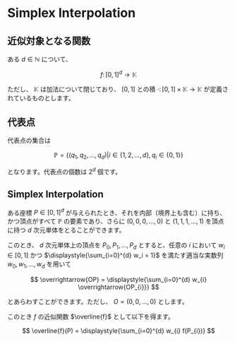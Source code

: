 # Simplex Interpolation

## 近似対象となる関数

ある $d \in \mathbb{N}$ について、

$$
f \colon [0,1]^d \rightarrow \mathbb{K}
$$

ただし、 $\mathbb{K}$ は加法について閉じており、 $[0,1]$ との積 $\cdot \colon [0,1] \times \mathbb{K} \rightarrow \mathbb{K}$ が定義されているものとします。

## 代表点

代表点の集合は

$$
\mathbb{P} = \lbrace (q_{1}, q_{2}, \dots, q_{d}) | i \in \lbrace 1, 2, \dots, d\rbrace, q_{i} \in \lbrace 0, 1\rbrace \rbrace
$$

となります。代表点の個数は $2^{d}$ 個です。

## Simplex Interpolation

ある座標 $P \in [0,1]^{d}$ が与えられたとき、それを内部（境界上も含む）に持ち、かつ頂点がすべて $\mathbb{P}$ の要素であり、さらに $(0, 0, 0, \dots, 0)$ と $(1, 1, 1, \dots, 1)$ を頂点に持つ $d$ 次元単体をとることができます。

このとき、 $d$ 次元単体上の頂点を $P_{0}, P_{1}, \dots, P_{d}$ とすると、任意の $i$ において $w_{i} \in [0, 1]$ かつ $\displaystyle{\sum_{i=0}^{d} w_i = 1}$ を満たす適当な実数列 $w_{0}, w_{1}, \dots, w_{d}$ を用いて

$$
\overrightarrow{OP} = \displaystyle{\sum_{i=0}^{d} w_{i} \overrightarrow{OP_{i}}}
$$

とあらわすことができます。ただし、 $O = (0, 0, \dots, 0)$ とします。

このとき $f$ の近似関数 $\overline{f}$ として以下を得ます。

$$
\overline{f}(P) = \displaystyle{\sum_{i=0}^{d} w_{i} f(P_{i})}
$$

